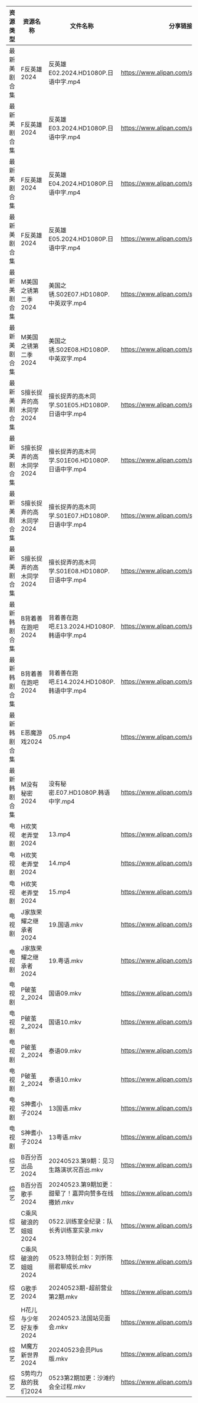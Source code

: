 | 资源类型   | 资源名称           | 文件名称                              | 分享链接                                 | 更新时间                |
| ------ | -------------- | --------------------------------- | ------------------------------------ | ------------------- |
| 最新美剧合集 | F反英雄2024       | 反英雄E02.2024.HD1080P.日语中字.mp4      | https://www.alipan.com/s/HAN9MAupm94 | 2024-05-23 10:11:25 |
| 最新美剧合集 | F反英雄2024       | 反英雄E03.2024.HD1080P.日语中字.mp4      | https://www.alipan.com/s/HAN9MAupm94 | 2024-05-23 10:11:24 |
| 最新美剧合集 | F反英雄2024       | 反英雄E04.2024.HD1080P.日语中字.mp4      | https://www.alipan.com/s/HAN9MAupm94 | 2024-05-23 10:11:24 |
| 最新美剧合集 | F反英雄2024       | 反英雄E05.2024.HD1080P.日语中字.mp4      | https://www.alipan.com/s/HAN9MAupm94 | 2024-05-23 10:11:24 |
| 最新美剧合集 | M美国之锈第二季2024   | 美国之锈.S02E07.HD1080P.中英双字.mp4      | https://www.alipan.com/s/Wntbw3U6vNh | 2024-05-23 10:06:22 |
| 最新美剧合集 | M美国之锈第二季2024   | 美国之锈.S02E08.HD1080P.中英双字.mp4      | https://www.alipan.com/s/Wntbw3U6vNh | 2024-05-23 10:06:22 |
| 最新美剧合集 | S擅长捉弄的高木同学2024 | 擅长捉弄的高木同学.S01E05.HD1080P.日语中字.mp4 | https://www.alipan.com/s/SYTiYLyeGRV | 2024-05-23 10:11:35 |
| 最新美剧合集 | S擅长捉弄的高木同学2024 | 擅长捉弄的高木同学.S01E06.HD1080P.日语中字.mp4 | https://www.alipan.com/s/SYTiYLyeGRV | 2024-05-23 10:11:35 |
| 最新美剧合集 | S擅长捉弄的高木同学2024 | 擅长捉弄的高木同学.S01E07.HD1080P.日语中字.mp4 | https://www.alipan.com/s/SYTiYLyeGRV | 2024-05-23 10:11:34 |
| 最新美剧合集 | S擅长捉弄的高木同学2024 | 擅长捉弄的高木同学.S01E08.HD1080P.日语中字.mp4 | https://www.alipan.com/s/SYTiYLyeGRV | 2024-05-23 10:11:34 |
| 最新韩剧合集 | B背着善在跑吧2024    | 背着善在跑吧.E13.2024.HD1080P.韩语中字.mp4  | https://www.alipan.com/s/UxcQJyUgruW | 2024-05-23 10:11:21 |
| 最新韩剧合集 | B背着善在跑吧2024    | 背着善在跑吧.E14.2024.HD1080P.韩语中字.mp4  | https://www.alipan.com/s/UxcQJyUgruW | 2024-05-23 10:11:21 |
| 最新韩剧合集 | E恶魔游戏2024      | 05.mp4                            | https://www.alipan.com/s/UKDyPbTuTjh | 2024-05-23 10:05:42 |
| 最新韩剧合集 | M没有秘密2024      | 没有秘密.E07.HD1080P.韩语中字.mp4         | https://www.alipan.com/s/BxbZ3fCPnfq | 2024-05-23 10:06:20 |
| 电视剧    | H欢笑老弄堂2024     | 13.mp4                            | https://www.alipan.com/s/aQHrpgJiHnZ | 2024-05-23 00:05:46 |
| 电视剧    | H欢笑老弄堂2024     | 14.mp4                            | https://www.alipan.com/s/aQHrpgJiHnZ | 2024-05-23 00:05:46 |
| 电视剧    | H欢笑老弄堂2024     | 15.mp4                            | https://www.alipan.com/s/aQHrpgJiHnZ | 2024-05-23 00:05:46 |
| 电视剧    | J家族荣耀之继承者2024  | 19.国语.mkv                         | https://www.alipan.com/s/nQdG1mVtEPN | 2024-05-23 14:05:57 |
| 电视剧    | J家族荣耀之继承者2024  | 19.粤语.mkv                         | https://www.alipan.com/s/nQdG1mVtEPN | 2024-05-23 14:05:56 |
| 电视剧    | P破茧2_2024      | 国语09.mkv                          | https://www.alipan.com/s/FL9GZXhVoDa | 2024-05-23 14:06:56 |
| 电视剧    | P破茧2_2024      | 国语10.mkv                          | https://www.alipan.com/s/FL9GZXhVoDa | 2024-05-23 14:06:56 |
| 电视剧    | P破茧2_2024      | 泰语09.mkv                          | https://www.alipan.com/s/FL9GZXhVoDa | 2024-05-23 14:06:56 |
| 电视剧    | P破茧2_2024      | 泰语10.mkv                          | https://www.alipan.com/s/FL9GZXhVoDa | 2024-05-23 14:06:55 |
| 电视剧    | S神耆小子2024      | 13国语.mkv                          | https://www.alipan.com/s/YUHzska9nMA | 2024-05-23 00:07:19 |
| 电视剧    | S神耆小子2024      | 13粤语.mkv                          | https://www.alipan.com/s/YUHzska9nMA | 2024-05-23 00:07:19 |
| 综艺     | B百分百出品2024     | 20240523.第9期：见习生路演状况百出.mkv        | https://www.alipan.com/s/N2RcoMVTDZC | 2024-05-23 14:08:30 |
| 综艺     | B百分百歌手2024     | 20240523.第9期加更：甜晕了！嘉羿向赞多在线撒娇.mkv  | https://www.alipan.com/s/Mx8hzxySwye | 2024-05-23 14:08:37 |
| 综艺     | C乘风破浪的姐姐2024   | 0522.训练室全纪录：队长秀训练室实录.mkv          | https://www.alipan.com/s/z2ZQFhKX5nR | 2024-05-23 14:08:41 |
| 综艺     | C乘风破浪的姐姐2024   | 0523.特别企划：刘忻陈丽君聊成长.mkv            | https://www.alipan.com/s/z2ZQFhKX5nR | 2024-05-23 14:08:40 |
| 综艺     | G歌手2024        | 20240523期-超前营业第2期.mkv             | https://www.alipan.com/s/2dNKCR1mK3D | 2024-05-23 14:08:59 |
| 综艺     | H花儿与少年好友季2024  | 20240523.法国站见面会.mkv               | https://www.alipan.com/s/F192eKH9dMy | 2024-05-23 14:09:14 |
| 综艺     | M魔方新世界2024     | 20240523会员Plus版.mkv               | https://www.alipan.com/s/QX27Hz4Mb8P | 2024-05-23 14:09:34 |
| 综艺     | S势均力敌的我们2024   | 0523第2期加更：沙滩约会全过程.mkv             | https://www.alipan.com/s/XsFhEtje2h7 | 2024-05-23 14:09:57 |
